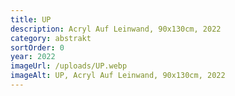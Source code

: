 ```yaml
---
title: UP
description: Acryl Auf Leinwand, 90x130cm, 2022
category: abstrakt
sortOrder: 0
year: 2022
imageUrl: /uploads/UP.webp
imageAlt: UP, Acryl Auf Leinwand, 90x130cm, 2022
---
```

